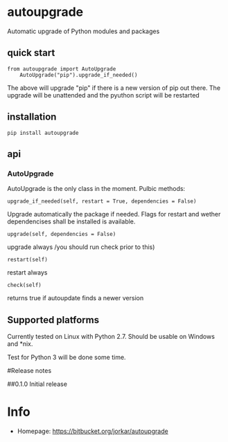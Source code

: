 # autoupgrade

Automatic upgrade of Python modules and packages

## quick start

	from autoupgrade import AutoUpgrade
    	AutoUpgrade("pip").upgrade_if_needed()
The above will upgrade "pip" if there is a new version of pip out there. 
The upgrade will be unattended and the pyuthon script will be restarted

## installation

	pip install autoupgrade

## api

### AutoUpgrade

AutoUpgrade is the only class in the moment. Pulbic methods:

	upgrade_if_needed(self, restart = True, dependencies = False)

Upgrade automatically the package if needed. Flags for restart and wether dependencises shall be installed is available.

	upgrade(self, dependencies = False)

upgrade always /you should run check prior to this)

	restart(self)

restart always

	check(self)

returns true if autoupdate finds a newer version

## Supported platforms

Currently tested on Linux with Python 2.7.
Should be usable on Windows and *nix.

Test for Python 3 will be done some time.


#Release notes

##0.1.0
Initial release

#### 
# Info

- Homepage: https://bitbucket.org/jorkar/autoupgrade
